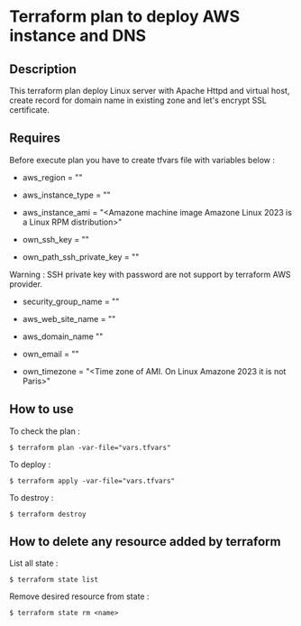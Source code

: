 # Terraform plan to deploy AWS instance and DNS

## Description 

This terraform plan deploy Linux server with Apache Httpd and virtual host, create
record for domain name in existing zone and let's encrypt SSL certificate.

## Requires

Before execute plan you have to create tfvars file with variables below :

- aws_region = "<AWS region to deploy Web server>"

- aws_instance_type = "<Size of instance>"

- aws_instance_ami = "<Amazone machine image Amazone Linux 2023 is a Linux RPM distribution>"

- own_ssh_key = "<Public ssh RSA key without password on private key>"

- own_path_ssh_private_key = "<Path of SSH private key without password>" 

Warning : SSH private key with password are not support by terraform AWS provider.

- security_group_name =  "<Security group name>"

- aws_web_site_name = "<Web site name>" 

- aws_domain_name "<DNS zone with a dot in the end for example : example.net.>"

- own_email = "<Email of contact for let encrypt SSL certificate>"

- own_timezone = "<Time zone of AMI. On Linux Amazone 2023 it is not Paris>"

## How to use 

To check the plan :

```
$ terraform plan -var-file="vars.tfvars"
```

To deploy :

```
$ terraform apply -var-file="vars.tfvars"
```

To destroy : 

```
$ terraform destroy
```

## How to delete any resource added by terraform

List all state :

```
$ terraform state list 
```

Remove desired resource from state :

```
$ terraform state rm <name>
```
